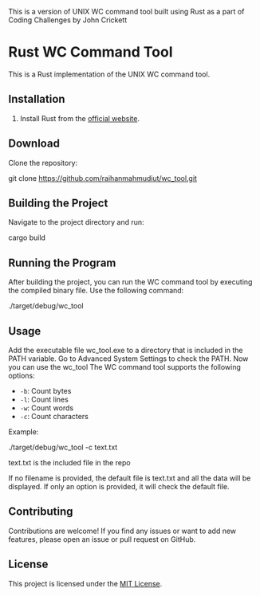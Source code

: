 This is a version of UNIX WC command tool built using Rust as a part of Coding Challenges by John Crickett

# Rust WC Command Tool

This is a Rust implementation of the UNIX WC command tool.

## Installation

1. Install Rust from the [official website](https://www.rust-lang.org/).

## Download

Clone the repository:

git clone https://github.com/raihanmahmudiut/wc_tool.git


## Building the Project

Navigate to the project directory and run:

cargo build


## Running the Program

After building the project, you can run the WC command tool by executing the compiled binary file. Use the following command:

./target/debug/wc_tool

## Usage
Add the executable file wc_tool.exe to a directory that is included in the PATH variable. Go to Advanced System Settings to check the PATH.
Now you can use the wc_tool
The WC command tool supports the following options:

- `-b`: Count bytes
- `-l`: Count lines
- `-w`: Count words
- `-c`: Count characters

Example:

./target/debug/wc_tool -c text.txt

text.txt is the included file in the repo

If no filename is provided, the default file is text.txt and all the data will be displayed. If only an option is provided, it will check the default file.


## Contributing

Contributions are welcome! If you find any issues or want to add new features, please open an issue or pull request on GitHub.

## License

This project is licensed under the [MIT License](LICENSE).
